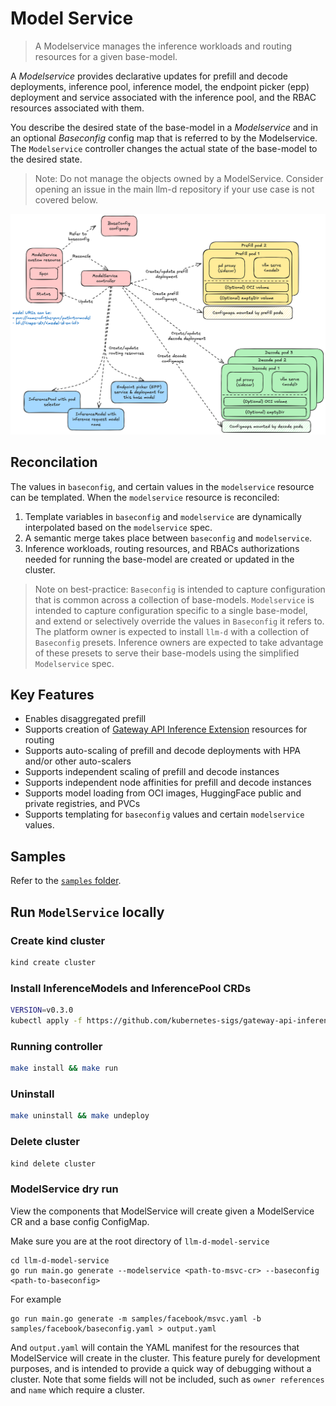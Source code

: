 # Model Service

> A Modelservice manages the inference workloads and routing resources for a given base-model. 

A *Modelservice* provides declarative updates for prefill and decode deployments, inference pool, inference model, the endpoint picker (epp) deployment and service associated with the inference pool, and the RBAC resources associated with them.

You describe the desired state of the base-model in a *Modelservice* and in an optional *Baseconfig* config map that is referred to by the Modelservice. The `Modelservice` controller changes the actual state of the base-model to the desired state. 

> Note: Do not manage the objects owned by a ModelService. Consider opening an issue in the main llm-d repository if your use case is not covered below.

![model-service-arch](model-service-arch.png)

## Reconcilation

The values in `baseconfig`, and certain values in the `modelservice` resource can be templated. When the `modelservice` resource is reconciled:

1. Template variables in `baseconfig` and `modelservice` are dynamically interpolated based on the `modelservice` spec.
2. A semantic merge takes place between `baseconfig` and `modelservice`.
3. Inference workloads, routing resources, and RBACs authorizations needed for running the base-model are created or updated in the cluster.

> Note on best-practice: `Baseconfig` is intended to capture configuration that is common across a collection of base-models. `Modelservice` is intended to capture configuration specific to a single base-model, and extend or selectively override the values in `Baseconfig` it refers to. The platform owner is expected to install `llm-d` with a collection of `Baseconfig` presets. Inference owners are expected to take advantage of these presets to serve their base-models using the simplified `Modelservice` spec.

## Key Features

- Enables disaggregated prefill
- Supports creation of [Gateway API Inference Extension](https://gateway-api-inference-extension.sigs.k8s.io) resources for routing
- Supports auto-scaling of prefill and decode deployments with HPA and/or other auto-scalers
- Supports independent scaling of prefill and decode instances
- Supports independent node affinities for prefill and decode instances
- Supports model loading from OCI images, HuggingFace public and private registries, and PVCs
- Supports templating for `baseconfig` values and certain `modelservice` values.

## Samples

Refer to the [`samples` folder](samples).

## Run `ModelService` locally

### Create kind cluster

```sh
kind create cluster
```
### Install InferenceModels and InferencePool CRDs

```sh
VERSION=v0.3.0
kubectl apply -f https://github.com/kubernetes-sigs/gateway-api-inference-extension/releases/download/$VERSION/manifests.yaml
```

### Running controller

```sh
make install && make run
```

### Uninstall

```sh
make uninstall && make undeploy 
```

### Delete cluster
```sh
kind delete cluster
```

### ModelService dry run
View the components that ModelService will create given a ModelService CR and a base config ConfigMap. 

Make sure you are at the root directory of `llm-d-model-service`

```
cd llm-d-model-service
go run main.go generate --modelservice <path-to-msvc-cr> --baseconfig <path-to-baseconfig>
```

For example

```
go run main.go generate -m samples/facebook/msvc.yaml -b samples/facebook/baseconfig.yaml > output.yaml
```

And `output.yaml` will contain the YAML manifest for the resources that ModelService will create in the cluster. This feature purely for development purposes, and is intended to provide a quick way of debugging without a cluster. Note that some fields will not be included, such as `owner references` and `name` which require a cluster.